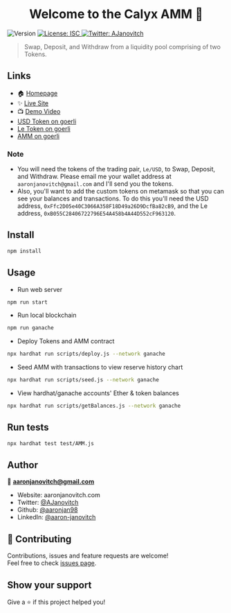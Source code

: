 <h1 align="center">Welcome to the Calyx AMM 👋</h1>
<p>
  <img alt="Version" src="https://img.shields.io/badge/version-1.0.0-blue.svg?cacheSeconds=2592000" />
  <a href="#" target="_blank">
    <img alt="License: ISC" src="https://img.shields.io/badge/License-ISC-yellow.svg" />
  </a>
  <a href="https://twitter.com/AJanovitch" target="_blank">
    <img alt="Twitter: AJanovitch" src="https://img.shields.io/twitter/follow/AJanovitch.svg?style=social" />
  </a>
</p>

> Swap, Deposit, and Withdraw from a liquidity pool comprising of two Tokens.

## Links

- 🏠 [Homepage](https://github.com/aaronjan98/AMM)
- ✨ [Live Site](https://firzv-niaaa-aaaad-qe2rq-cai.ic.fleek.co/)
- 📺 [Demo Video](https://www.loom.com/share/cbc0c5ce73a144609cc2c13816b89087)
- [USD Token on goerli](https://goerli.etherscan.io/address/0xFfc2D05e40C3066A358F18D49a26D9DcfBa82cB9)
- [Le Token on goerli](https://goerli.etherscan.io/address/0xB055C28406722796E54A458b4A44D552cF963120)
- [AMM on goerli](https://goerli.etherscan.io/address/0x68BD04Bf18eA11ccC0aa536cdA86C9CE3B450861)

### Note

- You will need the tokens of the trading pair, `Le/USD`, to Swap, Deposit, and Withdraw. Please email me your wallet address at `aaronjanovitch@gmail.com` and I'll send you the tokens.
- Also, you'll want to add the custom tokens on metamask so that you can see your balances and transactions. To do this you'll need the USD address, `0xFfc2D05e40C3066A358F18D49a26D9DcfBa82cB9`, and the Le address, `0xB055C28406722796E54A458b4A44D552cF963120`.

## Install

```sh
npm install
```

## Usage

- Run web server

```sh
npm run start
```

- Run local blockchain

```sh
npm run ganache
```

- Deploy Tokens and AMM contract

```sh
npx hardhat run scripts/deploy.js --network ganache
```

- Seed AMM with transactions to view reserve history chart

```sh
npx hardhat run scripts/seed.js --network ganache
```

- View hardhat/ganache accounts' Ether & token balances

```sh
npx hardhat run scripts/getBalances.js --network ganache
```

## Run tests

```sh
npx hardhat test test/AMM.js
```

## Author

👤 **aaronjanovitch@gmail.com**

- Website: aaronjanovitch.com
- Twitter: [@AJanovitch](https://twitter.com/AJanovitch)
- Github: [@aaronjan98](https://github.com/aaronjan98)
- LinkedIn: [@aaron-janovitch](https://linkedin.com/in/aaron-janovitch)

## 🤝 Contributing

Contributions, issues and feature requests are welcome!<br />Feel free to check [issues page](https://github.com/aaronjan98/AMM/issues).

## Show your support

Give a ⭐️ if this project helped you!
